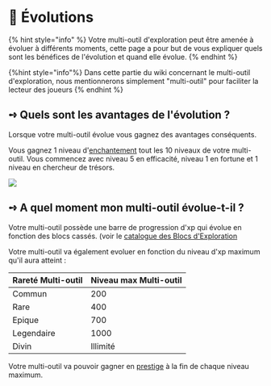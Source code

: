 # 💎 Évolutions

{% hint style="info" %}
Votre multi-outil d'exploration peut être amenée à évoluer à différents moments, cette page a pour but de vous expliquer quels sont les bénéfices de l'évolution et quand elle évolue.
{% endhint %}

{%hint style="info"%}
Dans cette partie du wiki concernant le multi-outil d'exploration, nous mentionnerons simplement "multi-outil" pour faciliter la lecteur des joueurs
{% endhint %}

## **➺** Quels sont les avantages de l'évolution ?

Lorsque votre multi-outil évolue vous gagnez des avantages conséquents. 

Vous gagnez 1 niveau d'[enchantement](enchantement.md) tout les 10 niveaux de votre multi-outil. Vous commencez avec niveau 5 en efficacité, niveau 1 en fortune et 1 niveau en chercheur de trésors.

![](../ressources/exploration/multitool_evo.png) 


## **➺** A quel moment mon multi-outil évolue-t-il ?

Votre multi-outil possède une barre de progression d'xp qui évolue en fonction des blocs cassés. (voir le [catalogue des Blocs d'Exploration](catalogue_explo.md) 

Votre multi-outil va également evoluer en fonction du niveau d'xp maximum qu'il aura atteint : 

| Rareté Multi-outil | Niveau max Multi-outil |
|--------------------|------------------------|
| Commun             |                    200 |
| Rare               |                    400 |
| Epique             |                    700 |
| Legendaire         |                   1000 |
| Divin              |               Illimité |


Votre multi-outil va pouvoir gagner en [prestige](prestige.md) à la fin de chaque niveau maximum.
